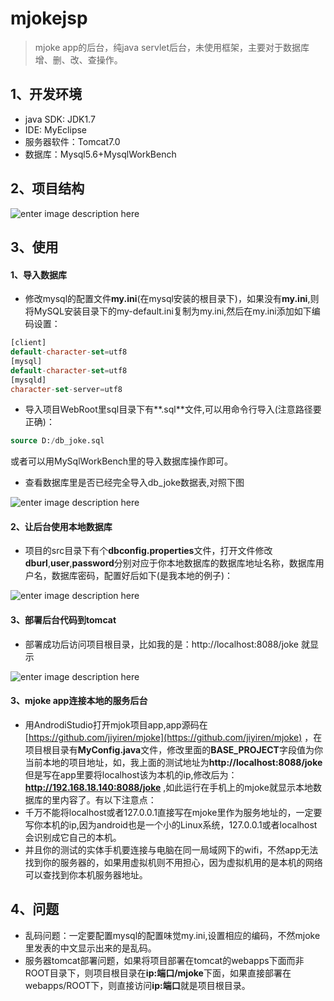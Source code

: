 # mjokejsp

> mjoke app的后台，纯java servlet后台，未使用框架，主要对于数据库增、删、改、查操作。


## 1、开发环境

* java SDK: JDK1.7
* IDE: MyEclipse
* 服务器软件：Tomcat7.0
* 数据库：Mysql5.6+MysqlWorkBench

## 2、项目结构

![enter image description here](http://img.blog.csdn.net/20150918143202630)

## 3、使用

#### 1、导入数据库

* 修改mysql的配置文件**my.ini**(在mysql安装的根目录下)，如果没有**my.ini**,则将MySQL安装目录下的my-default.ini复制为my.ini,然后在my.ini添加如下编码设置：

```sql
[client]
default-character-set=utf8
[mysql]
default-character-set=utf8
[mysqld]
character-set-server=utf8
```

* 导入项目WebRoot里sql目录下有**.sql**文件,可以用命令行导入(注意路径要正确)：

```sql
source D:/db_joke.sql
```

或者可以用MySqlWorkBench里的导入数据库操作即可。

* 查看数据库里是否已经完全导入db_joke数据表,对照下图

![enter image description here](http://7xknpe.com1.z0.glb.clouddn.com/mjoke1.png)

#### 2、让后台使用本地数据库

* 项目的src目录下有个**dbconfig.properties**文件，打开文件修改**dburl**,**user**,**password**分别对应于你本地数据库的数据库地址名称，数据库用户名，数据库密码，配置好后如下(是我本地的例子)：

![enter image description here](http://7xknpe.com1.z0.glb.clouddn.com/mjoke2.png)


#### 3、部署后台代码到tomcat

* 部署成功后访问项目根目录，比如我的是：http://localhost:8088/joke 就显示

![enter image description here](http://7xknpe.com1.z0.glb.clouddn.com/mjoke3.png)

#### 3、mjoke app连接本地的服务后台

* 用AndrodiStudio打开mjok项目app,app源码在[https://github.com/jiyiren/mjoke](https://github.com/jiyiren/mjoke) ，在项目根目录有**MyConfig.java**文件，修改里面的**BASE_PROJECT**字段值为你当前本地的项目地址，如，我上面的测试地址为**http://localhost:8088/joke** 但是写在app里要将localhost该为本机的ip,修改后为：**http://192.168.18.140:8088/joke** ,如此运行在手机上的mjoke就显示本地数据库的里内容了。有以下注意点：
* 千万不能将localhost或者127.0.0.1直接写在mjoke里作为服务地址的，一定要写你本机的ip,因为android也是一个小的Linux系统，127.0.0.1或者localhost会识别成它自己的本机。
* 并且你的测试的实体手机要连接与电脑在同一局域网下的wifi，不然app无法找到你的服务器的，如果用虚拟机则不用担心，因为虚拟机用的是本机的网络可以查找到你本机服务器地址。

## 4、问题

* 乱码问题：一定要配置mysql的配置味觉my.ini,设置相应的编码，不然mjoke里发表的中文显示出来的是乱码。
* 服务器tomcat部署问题，如果将项目部署在tomcat的webapps下面而非ROOT目录下，则项目根目录在**ip:端口/mjoke**下面，如果直接部署在webapps/ROOT下，则直接访问**ip:端口**就是项目根目录。

